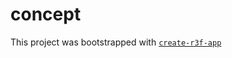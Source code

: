 # concept

This project was bootstrapped with [`create-r3f-app`](https://github.com/utsuboco/create-r3f-app)